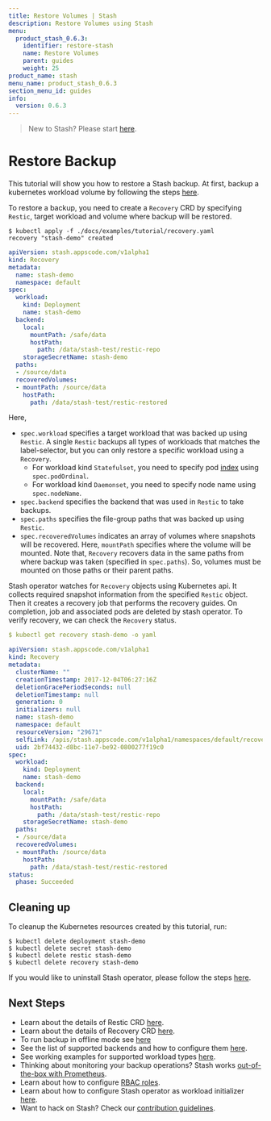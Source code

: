 ```yaml
---
title: Restore Volumes | Stash
description: Restore Volumes using Stash
menu:
  product_stash_0.6.3:
    identifier: restore-stash
    name: Restore Volumes
    parent: guides
    weight: 25
product_name: stash
menu_name: product_stash_0.6.3
section_menu_id: guides
info:
  version: 0.6.3
---
```


> New to Stash? Please start [here](/products/stash/0.6.3/concepts/README).

# Restore Backup
This tutorial will show you how to restore a Stash backup. At first, backup a kubernetes workload volume by following the steps [here](/products/stash/0.6.3/guides/backup).

To restore a backup, you need to create a `Recovery` CRD by specifying `Restic`, target workload and volume where backup will be restored.

```console
$ kubectl apply -f ./docs/examples/tutorial/recovery.yaml
recovery "stash-demo" created
```

```yaml
apiVersion: stash.appscode.com/v1alpha1
kind: Recovery
metadata:
  name: stash-demo
  namespace: default
spec:
  workload:
    kind: Deployment
    name: stash-demo
  backend:
    local:
      mountPath: /safe/data
      hostPath:
        path: /data/stash-test/restic-repo
    storageSecretName: stash-demo
  paths:
  - /source/data
  recoveredVolumes:
  - mountPath: /source/data
    hostPath:
      path: /data/stash-test/restic-restored
```

Here,

 - `spec.workload` specifies a target workload that was backed up using `Restic`. A single `Restic` backups all types of workloads that matches the label-selector, but you can only restore a specific workload using a `Recovery`.
    - For workload kind `Statefulset`, you need to specify pod [index](https://kubernetes.io/docs/concepts/workloads/controllers/statefulset/#ordinal-index) using `spec.podOrdinal`.
    - For workload kind `Daemonset`, you need to specify node name using `spec.nodeName`.
 - `spec.backend` specifies the backend that was used in `Restic` to take backups.
 - `spec.paths` specifies the file-group paths that was backed up using `Restic`.
 - `spec.recoveredVolumes` indicates an array of volumes where snapshots will be recovered. Here, `mountPath` specifies where the volume will be mounted.
 Note that, `Recovery` recovers data in the same paths from where backup was taken (specified in `spec.paths`). So, volumes must be mounted on those paths or their parent paths.

Stash operator watches for `Recovery` objects using Kubernetes api. It collects required snapshot information from the specified `Restic` object. Then it creates a recovery job that performs the recovery guides. On completion, job and associated pods are deleted by stash operator. To verify recovery, we can check the `Recovery` status.

```yaml
$ kubectl get recovery stash-demo -o yaml

apiVersion: stash.appscode.com/v1alpha1
kind: Recovery
metadata:
  clusterName: ""
  creationTimestamp: 2017-12-04T06:27:16Z
  deletionGracePeriodSeconds: null
  deletionTimestamp: null
  generation: 0
  initializers: null
  name: stash-demo
  namespace: default
  resourceVersion: "29671"
  selfLink: /apis/stash.appscode.com/v1alpha1/namespaces/default/recoveries/stash-demo
  uid: 2bf74432-d8bc-11e7-be92-0800277f19c0
spec:
  workload:
    kind: Deployment
    name: stash-demo
  backend:
    local:
      mountPath: /safe/data
      hostPath:
        path: /data/stash-test/restic-repo
    storageSecretName: stash-demo
  paths:
  - /source/data
  recoveredVolumes:
  - mountPath: /source/data
    hostPath:
      path: /data/stash-test/restic-restored
status:
  phase: Succeeded
```

## Cleaning up

To cleanup the Kubernetes resources created by this tutorial, run:

```console
$ kubectl delete deployment stash-demo
$ kubectl delete secret stash-demo
$ kubectl delete restic stash-demo
$ kubectl delete recovery stash-demo
```

If you would like to uninstall Stash operator, please follow the steps [here](/products/stash/0.6.3/setup/uninstall).

## Next Steps

- Learn about the details of Restic CRD [here](/products/stash/0.6.3/concepts/crds/restic).
- Learn about the details of Recovery CRD [here](/products/stash/0.6.3/concepts/crds/recovery).
- To run backup in offline mode see [here](/products/stash/0.6.3/guides/offline_backup)
- See the list of supported backends and how to configure them [here](/products/stash/0.6.3/guides/backends).
- See working examples for supported workload types [here](/products/stash/0.6.3/guides/workloads).
- Thinking about monitoring your backup operations? Stash works [out-of-the-box with Prometheus](/products/stash/0.6.3/guides/monitoring).
- Learn about how to configure [RBAC roles](/products/stash/0.6.3/guides/rbac).
- Learn about how to configure Stash operator as workload initializer [here](/products/stash/0.6.3/guides/initializer).
- Want to hack on Stash? Check our [contribution guidelines](/products/stash/0.6.3/CONTRIBUTING).